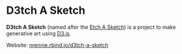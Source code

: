 # D3tch A Sketch

**D3tch A Sketch** (named after the [Etch A Sketch](https://en.wikipedia.org/wiki/Etch_A_Sketch)) is a project to make generative art using [D3.js](https://d3js.org/).

Website: [nrennie.rbind.io/d3tch-a-sketch](https://nrennie.rbind.io/d3tch-a-sketch)